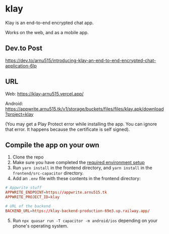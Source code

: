 # klay

Klay is an end-to-end encrypted chat app.

Works on the web, and as a mobile app.

## Dev.to Post

https://dev.to/arnu515/introducing-klay-an-end-to-end-encrypted-chat-application-6lp

## URL

Web: https://klay-arnu515.vercel.app/

Android: https://appwrite.arnu515.tk/v1/storage/buckets/files/files/klay.apk/download?project=klay

(You may get a Play Protect error while installing the app. You can ignore that error. It happens because the certificate is self signed).

## Compile the app on your own

1. Clone the repo
2. Make sure you have completed the [required environment setup](https://capacitorjs.com/docs/getting-started/environment-setup)
3. Run `yarn install` in the frontend directory, and `yarn install` in the `frontend/src-capacitor` directory.
4. Add an `.env` file with these contents in the frontend directory:
```toml
# Appwrite stuff
APPWRITE_ENDPOINT=https://appwrite.arnu515.tk
APPWRITE_PROJECT_ID=klay

# URL of the backend
BACKEND_URL=https://klay-backend-production-69e3.up.railway.app/
```
5. Run `npx quasar run -T capacitor -m android/ios` depending on your phone's operating system.
